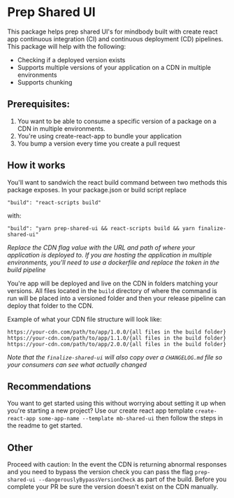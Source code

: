 # Prep Shared UI

This package helps prep shared UI's for mindbody built with create react app continuous integration (CI) and continuous deployment (CD) pipelines. This package will help with the following:

- Checking if a deployed version exists
- Supports multiple versions of your application on a CDN in multiple environments
- Supports chunking 

## Prerequisites:

1. You want to be able to consume a specific version of a package on a CDN in multiple environments. 
2. You're using create-react-app to bundle your application
3. You bump a version every time you create a pull request

## How it works

You'll want to sandwich the react build command between two methods this package exposes. In your package.json or build script replace

```
"build": "react-scripts build"
```

with:

```
"build": "yarn prep-shared-ui && react-scripts build && yarn finalize-shared-ui"
```

_Replace the CDN flag value with the URL and path of where your application is deployed to. If you are hosting the application in multiple environments, you'll need to use a dockerfile and replace the token in the build pipeline_

You're app will be deployed and live on the CDN in folders matching your versions. All files located in the `build` directory of where the command is run will be placed into a versioned folder and then your release pipeline can deploy that folder to the CDN. 

Example of what your CDN file structure will look like:

```
https://your-cdn.com/path/to/app/1.0.0/{all files in the build folder}
https://your-cdn.com/path/to/app/1.1.0/{all files in the build folder}
https://your-cdn.com/path/to/app/2.0.0/{all files in the build folder}
```

_Note that the `finalize-shared-ui` will also copy over a `CHANGELOG.md` file so your consumers can see what actually changed_ 

## Recommendations

You want to get started using this without worrying about setting it up when you're starting a new project? Use our create react app template `create-react-app some-app-name --template mb-shared-ui` then follow the steps in the readme to get started.

## Other

Proceed with caution: In the event the CDN is returning abnormal responses and you need to bypass the version check you can pass the flag `prep-shared-ui --dangerouslyBypassVersionCheck` as part of the build. Before you complete your PR be sure the version doesn't exist on the CDN manually.
